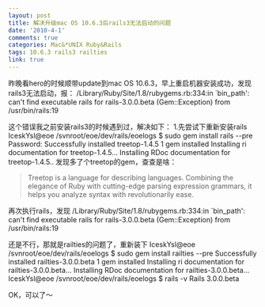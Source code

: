```yaml
---
layout: post
title: 解决升级mac OS 10.6.3后rails3无法启动的问题
date: '2010-4-1'
comments: true
categories: Mac&*UNIX Ruby&Rails
tags: 10.6.3 rails3 railties
link: true
---
```

昨晚看hero的时候顺带update到mac OS 10.6.3，早上重启机器安装成功，发现rails3无法启动，报：
/Library/Ruby/Site/1.8/rubygems.rb:334:in `bin_path': can't find executable rails for rails-3.0.0.beta (Gem::Exception)
from /usr/bin/rails:19

这个错误我之前安装rails3的时候遇到过，解决如下：
1.先尝试下重新安装rails
IceskYsl@eoe /svnroot/eoe/dev/rails/eoelogs $ sudo gem install rails --pre
Password:
Successfully installed treetop-1.4.5
1 gem installed
Installing ri documentation for treetop-1.4.5...
Installing RDoc documentation for treetop-1.4.5..
发现多了个treetop的gem，查查是啥：
<blockquote>Treetop is a language for describing languages. Combining the elegance of Ruby with cutting-edge parsing expression grammars, it helps you analyze syntax with revolutionarily ease.</blockquote>

再次执行rails，发现
/Library/Ruby/Site/1.8/rubygems.rb:334:in `bin_path': can't find executable rails for rails-3.0.0.beta (Gem::Exception)
        from /usr/bin/rails:19

还是不行，那就是railties的问题了，重新装下
IceskYsl@eoe /svnroot/eoe/dev/rails/eoelogs $ sudo gem  install railties --pre
Successfully installed railties-3.0.0.beta
1 gem installed
Installing ri documentation for railties-3.0.0.beta...
Installing RDoc documentation for railties-3.0.0.beta...
IceskYsl@eoe /svnroot/eoe/dev/rails/eoelogs $ rails -v
Rails 3.0.0.beta

OK，可以了～
